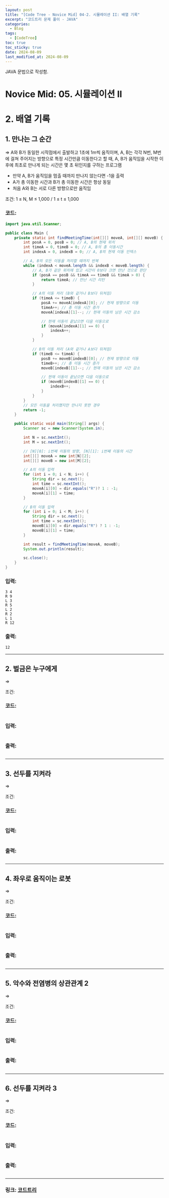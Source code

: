 ```yaml
---
layout: post
title: "[Code Tree - Novice Mid] 04-2. 시뮬레이션 II: 배열 기록"
excerpt: "코드트리 문제 풀이 - JAVA"
categories:
  - Blog
tags:
  - [CodeTree]
toc: true
toc_sticky: true
date: 2024-08-09
last_modified_at: 2024-08-09
---
```


JAVA 문법으로 작성함.

# Novice Mid: 05. 시뮬레이션 II

# 2. 배열 기록

## 1. 만나는 그 순간

=> A와 B가 동일한 시작점에서 출발하고 1초에 1m씩 움직이며, A, B는 각각 N번, M번에 걸쳐 주어지는 방향으로 특정 시간만큼 이동한다고 할 때, A, B가 움직임을 시작한 이후에 최초로 만나게 되는 시간은 몇 초 뒤인지를 구하는 프로그램

- 만약 A, B가 움직임을 멈출 때까지 만나지 않는다면 -1을 출력
- A가 총 이동한 시간과 B가 총 이동한 시간은 항상 동일
- 처음 A와 B는 서로 다른 방향으로만 움직임

조건: 1 ≤ N, M ≤ 1,000 / 1 ≤ t ≤ 1,000

### 코드:

```java
import java.util.Scanner;

public class Main {
    private static int findMeetingTime(int[][] moveA, int[][] moveB) {
        int posA = 0, posB = 0; // A, B의 현재 위치
        int timeA = 0, timeB = 0; // A, B의 총 이동시간
        int indexA = 0, indexB = 0; // A, B의 현재 이동 인덱스

        // A, B의 모든 이동을 처리할 때까지 반복
        while (indexA < moveA.length && indexB < moveB.length) {
            // A, B가 같은 위치에 있고 시간이 0보다 크면 만난 것으로 판단
            if (posA == posB && timeA == timeB && timeA > 0) {
                return timeA; // 만난 시간 리턴
            }

            // A의 이동 처리 (B와 같거나 B보다 뒤쳐짐)
            if (timeA <= timeB) {
                posA += moveA[indexA][0]; // 현재 방향으로 이동
                timeA++; // 총 이동 시간 증가
                moveA[indexA][1]--; // 현재 이동의 남은 시간 감소

                // 현재 이동이 끝났으면 다음 이동으로 
                if (moveA[indexA][1] == 0) {
                    indexA++;
                }
            }

            // B의 이동 처리 (A와 같거나 A보다 뒤쳐짐)
            if (timeB <= timeA) {
                posB += moveB[indexB][0]; // 현재 방향으로 이동
                timeB++; // 총 이동 시간 증가
                moveB[indexB][1]--; // 현재 이동의 남은 시간 감소

                // 현재 이동이 끝났으면 다음 이동으로
                if (moveB[indexB][1] == 0) {
                    indexB++;
                }
            }
        }
        // 모든 이동을 처리했지만 만나지 못한 경우
        return -1;   
    }

    public static void main(String[] args) {
        Scanner sc = new Scanner(System.in);

        int N = sc.nextInt();
        int M = sc.nextInt();

        // [N][0]: i번째 이동의 방향, [N][1]: i번째 이동의 시간 
        int[][] moveA = new int[N][2]; 
        int[][] moveB = new int[M][2];

        // A의 이동 입력
        for (int i = 0; i < N; i++) {
            String dir = sc.next();
            int time = sc.nextInt();
            moveA[i][0] = dir.equals("R")? 1 : -1;
            moveA[i][1] = time;
        }

        // B의 이동 입력
        for (int i = 0; i < M; i++) {
            String dir = sc.next();
            int time = sc.nextInt();
            moveB[i][0] = dir.equals("R") ? 1 : -1;
            moveB[i][1] = time;
        }

        int result = findMeetingTime(moveA, moveB);
        System.out.println(result);

        sc.close();
    }
}
```

### 입력:

```
3 4
R 9
L 3
R 5
L 2
R 2
L 1
R 12
```

### 출력:

```
12
```

---

## 2. 벌금은 누구에게

=> 

조건: 

### 코드:

```java

```

### 입력:

```

```

### 출력:

```

```

---

## 3. 선두를 지켜라

=> 

조건: 

### 코드:

```java

```

### 입력:

```

```

### 출력:

```

```

---

## 4. 좌우로 움직이는 로봇

=>

조건: 

### 코드:

```java

```

### 입력:

```

```

### 출력:

```

```

---

## 5. 악수와 전염병의 상관관계 2

=> 

조건: 

### 코드:

```java

```

### 입력:

```

```

### 출력:

```

```

---

## 6. 선두를 지켜라 3

=> 

조건:

### 코드:

```java

```

### 입력:

```

```

### 출력:

```

```

---

### 링크: [코드트리](https://www.codetree.ai/missions/5/problems/the-moment-we-meet?&utm_source=clipboard&utm_medium=text)

